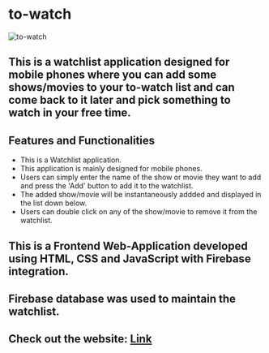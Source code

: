 # to-watch 

![to-watch](https://github.com/Living-Hell/to-watch/assets/74912161/04b3aad4-6f9d-41cf-9dd7-a22a39bad5b6)

## This is a watchlist application designed for mobile phones where you can add some shows/movies to your to-watch list and can come back to it later and pick something to watch in your free time.

## Features and Functionalities
  * This is a Watchlist application.
  * This application is mainly designed for mobile phones.
  * Users can simply enter the name of the show or movie they want to add and press the 'Add' button to add it to the watchlist.
  * The added show/movie will be instantaneously addded and displayed in the list down below.
  * Users can double click on any of the show/movie to remove it from the watchlist.
  
## This is a Frontend Web-Application developed using HTML, CSS and JavaScript with Firebase integration.
## Firebase database was used to maintain the watchlist.

## Check out the website: [Link](https://lh-watchlist.netlify.app/)
